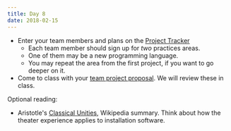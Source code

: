 ```yaml
---
title: Day 8
date: 2018-02-15
---
```


* Enter your team members and plans on the [Project Tracker](https://docs.google.com/spreadsheets/d/1NrAKDvwG1vEoD9GZaBf-LCuogwBVzA0khK1jYVhkvwk/edit#gid=0)
  * Each team member should sign up for *two* practices areas.
  * One of them may be a new programming language.
  * You may repeat the area from the first project, if you want to go deeper on it.
* Come to class with your [team project proposal](https://docs.google.com/document/d/e/2PACX-1vSfrxVt9pepIYY1hbSr8P7mbzhpFuO-gzDMuK-tp1h-cIQw20EfRsjTULlAT706kree1f2WFYodiMRu/pub).
  We will review these in class.

Optional reading:
* Aristotle's [Classical Unities](https://en.wikipedia.org/wiki/Classical_unities), Wikipedia summary.
  Think about how the theater experience applies to installation software.
